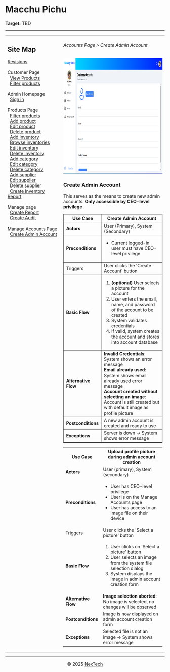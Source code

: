 # Macchu Pichu

**Target:** TBD

---

<table>
  <tr>
    <td valign="top" style="width: 35%;">
      <h2>Site Map</h2>
      <a href="../readme.md">Revisions</a><br><br>
      Customer Page<br>
            &nbsp;&nbsp;<a href="./view-products.md">View Products</a><br>
            &nbsp;&nbsp;<a href="./filter-products.md">Filter products</a><br><br>     
      Admin Homepage<br>
      &nbsp;&nbsp;<a href="./sign-in.md">Sign in</a><br><br>
      Products Page<br>
      &nbsp;&nbsp;<a href="./filter-products.md">Filter products</a><br>
      &nbsp;&nbsp;<a href="./add-product.md">Add product</a><br>
      &nbsp;&nbsp;<a href="./edit-product.md">Edit product</a><br>
      &nbsp;&nbsp;<a href="./delete-product.md">Delete product</a><br>
      &nbsp;&nbsp;<a href="./add-inventory.md">Add inventory</a><br>
      &nbsp;&nbsp;<a href="./browse-inventories.md">Browse inventories</a><br>
      &nbsp;&nbsp;<a href="./edit-inventory.md">Edit inventory</a><br>
      &nbsp;&nbsp;<a href="./delete-inventory.md">Delete inventory</a><br>
      &nbsp;&nbsp;<a href="./add-category.md">Add category</a><br>
      &nbsp;&nbsp;<a href="./edit-category.md">Edit category</a><br>
      &nbsp;&nbsp;<a href="./delete-category.md">Delete category</a><br>
      &nbsp;&nbsp;<a href="./add-supplier.md">Add supplier</a><br>
      &nbsp;&nbsp;<a href="./edit-supplier.md">Edit supplier</a><br>
      &nbsp;&nbsp;<a href="./delete-supplier.md">Delete supplier</a><br>
      &nbsp;&nbsp;<a href="./create-inventory-report.md">Create Inventory Report</a><br><br>
      Manage page<br>
      &nbsp;&nbsp;<a href="./create-report.md">Create Report</a><br>
      &nbsp;&nbsp;<a href="./create-audit.md">Create Audit</a><br><br>
      Manage Accounts Page<br>
      &nbsp;&nbsp;<a href="./create-admin-account.md">Create Admin Account</a><br><br>
    </td>
    <td valign="top" >
      <h6> Accounts Page > Create Admin Account </h6>
        <img src = "./mock-ups/create-admin-account.png" width='720' height='365'/>
      <h3>Create Admin Account</h3>
      <p>This serves as the means to create new admin accounts. <strong>Only accessible by CEO-level privilege</strong></p>
      <table border="1">
        <tr>
          <th>Use Case</th>
          <th>Create Admin Account</th>
        </tr>
        <tr>
          <td><b>Actors</b></td>
          <td>User (Primary), System (Secondary)</td>
        </tr>
        <tr>
          <td><b>Preconditions</b></td>
          <td><ul><li>Current logged-in user must have CEO-level privilege</li></ul></td>
        </tr>
        <tr>
          <td>Triggers</td>
          <td>User clicks the 'Create Account' button</td>
        </tr>
        <tr>
          <td><b>Basic Flow</b></td>
          <td>
            <ol>
              <li><strong>(optional)</strong> User selects a picture for the account</li>
              <li>User enters the email, name, and password of the account to be created</li>
              <li>System validates credentials</li>
              <li>If valid, system creates the account and stores into account database</li>
            </ol>
          </td>
        </tr>
        <tr>
          <td><b>Alternative Flow</b></td>
          <td><strong>Invalid Credentials</strong>: System shows an error message<br>
          <strong>Email already used</strong>: System shows email already used error message<br>
          <strong>Account created without selecting an image</strong>: Account is still created but <br>with default image as profile picture</strong>
          </td>
        </tr>
        <tr>
          <td><b>Postconditions</b></td>
          <td>A new admin account is created and ready to use</td>
        </tr>
        <tr>
          <td><b>Exceptions</b></td>
          <td>Server is down → System shows error message</td>
        </tr>
        </table>
        <table>
        <tr>
          <th>Use Case</th>
          <th>Upload profile picture during admin account creation</th>
        </tr>
        <tr>
          <td><b>Actors</b></td>
          <td>User (primary), System (secondary)</td>
        </tr>
        <tr>
          <td><b>Preconditions</b></td>
          <td>
            <ul>
              <li>User has CEO-level privilege</li>
              <li>User is on the Manage Accounts page</li>
              <li>User has access to an image file on their device</li>
            </ul>
          </td>
        </tr>
        <tr>
          <td>Triggers</td>
          <td>User clicks the 'Select a picture' button</td>
        </tr>
        <tr>
          <td><b>Basic Flow</b></td>
          <td>
            <ol>
              <li>User clicks on 'Select a picture' button</li>
              <li>User selects an image from the system file selection dialog</li>
              <li>System displays the image in admin account creation form</li>
            </ol>
          </td>
        </tr>
        <tr>
          <td><b>Alternative Flow</b></td>
          <td><strong>Image selection aborted</strong>: No image is selected, no changes will be observed<br>
          </td>
        </tr>
        <tr>
          <td><b>Postconditions</b></td>
          <td>Image is now displayed on admin account creation form</td>
        </tr>
        <tr>
          <td><b>Exceptions</b></td>
          <td>Selected file is not an image → System shows error message</td>
        </tr>
        </table>
    </td>
  </tr>
</table>

---

<div align="center">
  © 2025 <a href="#">NexTech</a>
</div>
